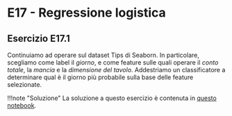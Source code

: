 # E17 - Regressione logistica

## Esercizio E17.1

Continuiamo ad operare sul dataset Tips di Seaborn. In particolare, scegliamo come label il *giorno*, e come feature sulle quali operare il *conto totale*, la *mancia* e la *dimensione del tavolo*. Addestriamo un classificatore a determinare qual è il giorno più probabile sulla base delle feature selezionate.

!!!note "Soluzione"
    La soluzione a questo esercizio è contenuta in [questo notebook](solution.ipynb).